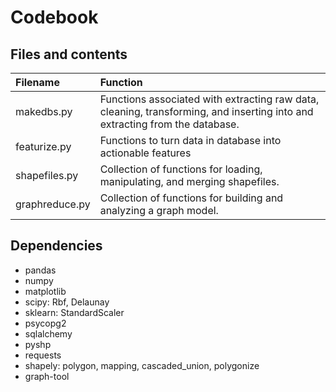 # Codebook

## Files and contents

Filename | Function
:--|:--
makedbs.py | Functions associated with extracting raw data, cleaning, transforming, and inserting into and extracting from the database.
featurize.py | Functions to turn data in database into actionable features
shapefiles.py | Collection of functions for loading, manipulating, and merging shapefiles.
graphreduce.py | Collection of functions for building and analyzing a graph model.



## Dependencies

* pandas
* numpy
* matplotlib
* scipy: Rbf, Delaunay
* sklearn: StandardScaler
* psycopg2
* sqlalchemy
* pyshp
* requests
* shapely: polygon, mapping, cascaded_union, polygonize
* graph-tool